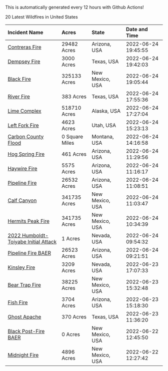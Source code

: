 This is automatically generated every 12 hours with Github Actions!

20 Latest Wildfires in United States

 | Incident Name | Acres | State | Date and Time |
|:---|:---|:---|:---|
| [Contreras Fire ](https://inciweb.nwcg.gov/incident/8154/) | 29482 Acres | Arizona, USA | 2022-06-24 19:45:55 |
| [Dempsey Fire](https://inciweb.nwcg.gov/incident/8174/) | 3000 Acres | Texas, USA | 2022-06-24 19:42:03 |
| [Black Fire](https://inciweb.nwcg.gov/incident/8103/) | 325133 Acres | New Mexico, USA | 2022-06-24 19:05:44 |
| [River Fire](https://inciweb.nwcg.gov/incident/8175/) | 383 Acres | Texas, USA | 2022-06-24 17:55:36 |
| [Lime Complex](https://inciweb.nwcg.gov/incident/8173/) | 518710 Acres | Alaska, USA | 2022-06-24 17:27:04 |
| [Left Fork Fire](https://inciweb.nwcg.gov/incident/8169/) | 4623 Acres | Utah, USA | 2022-06-24 15:23:13 |
| [Carbon County Flood](https://inciweb.nwcg.gov/incident/8161/) | 0 Square Miles | Montana, USA | 2022-06-24 14:16:58 |
| [Hog Spring Fire](https://inciweb.nwcg.gov/incident/8171/) | 461 Acres | Arizona, USA | 2022-06-24 11:29:56 |
| [Haywire Fire](https://inciweb.nwcg.gov/incident/8155/) | 5575 Acres | Arizona, USA | 2022-06-24 11:16:17 |
| [Pipeline Fire](https://inciweb.nwcg.gov/incident/8152/) | 26532 Acres | Arizona, USA | 2022-06-24 11:08:51 |
| [Calf Canyon](https://inciweb.nwcg.gov/incident/8069/) | 341735 Acres | New Mexico, USA | 2022-06-24 11:03:47 |
| [Hermits Peak Fire](https://inciweb.nwcg.gov/incident/8049/) | 341735 Acres | New Mexico, USA | 2022-06-24 10:34:39 |
| [2022 Humboldt-Toiyabe Initial Attack](https://inciweb.nwcg.gov/incident/8170/) | 1 Acres | Nevada, USA | 2022-06-24 09:54:32 |
| [Pipeline Fire BAER](https://inciweb.nwcg.gov/incident/8168/) | 26523 Acres | Arizona, USA | 2022-06-24 09:21:51 |
| [Kinsley Fire](https://inciweb.nwcg.gov/incident/8167/) | 3209 Acres | Nevada, USA | 2022-06-23 17:07:33 |
| [Bear Trap Fire](https://inciweb.nwcg.gov/incident/8093/) | 38225 Acres | New Mexico, USA | 2022-06-23 15:32:48 |
| [Fish Fire](https://inciweb.nwcg.gov/incident/8160/) | 3704 Acres | Arizona, USA | 2022-06-23 15:18:30 |
| [Ghost Apache](https://inciweb.nwcg.gov/incident/8172/) | 370 Acres | Texas, USA | 2022-06-23 11:36:20 |
| [Black Post-Fire BAER](https://inciweb.nwcg.gov/incident/8144/) | 0 Acres | New Mexico, USA | 2022-06-22 12:45:50 |
| [Midnight Fire](https://inciweb.nwcg.gov/incident/8147/) | 4896 Acres | New Mexico, USA | 2022-06-22 12:27:42 |
